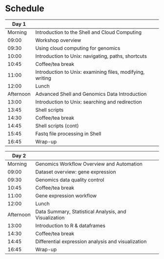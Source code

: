 # Schedule

| Day 1   |     |
| ------  | :------------------ |
| Morning | Introduction to the Shell and Cloud Computing |
| 09:00	| Workshop overview |
| 09:30	| Using cloud computing for genomics |
| 10:00	| Introduction to Unix: navigating, paths, shortcuts |
| 10:45	| Coffee/tea break |
| 11:00	| Introduction to Unix: examining files, modifying, writing |
| 12:00	| Lunch |
| Afternoon	| Advanced Shell and Genomics Data Introduction |
| 13:00	| Introduction to Unix: searching and redirection |
| 13:45	| Shell scripts |
| 14:30	| Coffee/tea break
| 14:45	| Shell scripts (cont) |
| 15:45	| Fastq file processing in Shell |
| 16:45	| Wrap-up |

| Day 2   |     |
| ------  | :------------------ |
| Morning | Genomics Workflow Overview and Automation |
| 09:00	| Dataset overview: gene expression |
| 09:30	| Genomics data quality control |
| 10:45	| Coffee/tea break |
| 11:00	| Gene expression workflow |
| 12:00	| Lunch |
| Afternoon	| Data Summary, Statistical Analysis, and Visualization |
| 13:00	| Introduction to R & dataframes |
| 14:30	| Coffee/tea break
| 14:45	| Differential expression analysis and visualization |
| 16:45	| Wrap-up |
